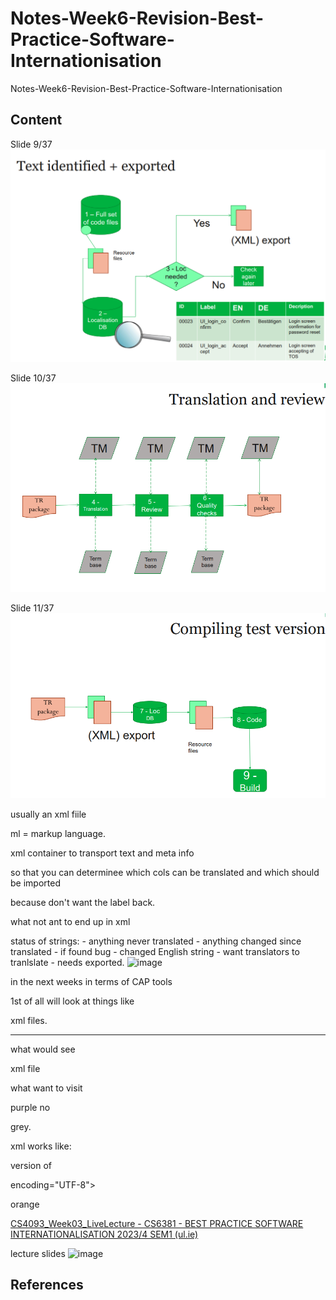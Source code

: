 # Notes-Week6-Revision-Best-Practice-Software-Internationisation
Notes-Week6-Revision-Best-Practice-Software-Internationisation

## Content

Slide 9/37 [![static/images/Screenshot-2023-10-16-202738-Best-Prac-Slide-1.png](https://github.com/CoderSales/Notes-Week6-Revision-Best-Practice-Software-Internationisation/blob/main/static/images/Screenshot-2023-10-16-202738-Best-Prac-Slide-1.png)](https://learn.ul.ie/d2l/le/lessons/10835/topics/457621)

Slide 10/37 [![static/images/Screenshot-2023-10-16-202738-Best-Prac-Slide-2.png](https://github.com/CoderSales/Notes-Week6-Revision-Best-Practice-Software-Internationisation/blob/main/static/images/Screenshot-2023-10-16-202738-Best-Prac-Slide-2.png)](https://learn.ul.ie/d2l/le/lessons/10835/topics/457621)

Slide 11/37 [![static/images/Screenshot-2023-10-16-205511-Best-Prac-Slide-3.png](https://github.com/CoderSales/Notes-Week6-Revision-Best-Practice-Software-Internationisation/blob/main/static/images/Screenshot-2023-10-16-205511-Best-Prac-Slide-3.png)](https://learn.ul.ie/d2l/le/lessons/10835/topics/457621)

usually an xml fiile

ml = markup language.

xml container to transport text and meta info

so that you can determinee which cols can be translated and which should be imported

because don't want the label back.

what not ant to end up in xml

status of strings:
	- anything never translated
	- anything changed since translated
	- if found bug
	- changed English string
	- want translators to tranlslate
	- needs exported.
![image](https://github.com/CoderSales/Notes-Week6-Revision-Best-Practice-Software-Internationisation/assets/32943259/62eb0658-b68f-43cb-9fdb-56ac25572160)

in the next weeks in terms of CAP tools

1st of all will look at things like 

xml files.

______

what would see 

xml file

what want to visit

purple no

grey.

xml works like:

version of 

encoding="UTF-8">	

orange

<?xml version="1.0" encoding="UTF-8"?>


[CS4093_Week03_LiveLecture - CS6381 - BEST PRACTICE SOFTWARE INTERNATIONALISATION 2023/4 SEM1 (ul.ie)](https://learn.ul.ie/d2l/le/lessons/10835/topics/457621)


lecture slides
![image](https://github.com/CoderSales/Notes-Week6-Revision-Best-Practice-Software-Internationisation/assets/32943259/ad7400e6-b842-4511-a48f-f84e52a9c4d6)


## References
